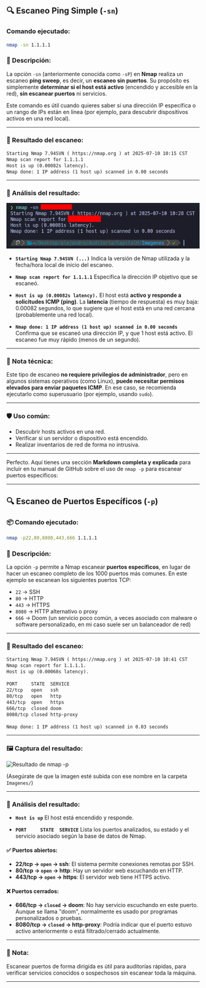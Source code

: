 ## 🔍 Escaneo Ping Simple (`-sn`)

### Comando ejecutado:

```bash
nmap -sn 1.1.1.1
```

### 📖 Descripción:

La opción `-sn` (anteriormente conocida como `-sP`) en **Nmap** realiza un escaneo **ping sweep**, es decir, un **escaneo sin puertos**. Su propósito es simplemente **determinar si el host está activo** (encendido y accesible en la red), **sin escanear puertos** ni servicios.

Este comando es útil cuando quieres saber si una dirección IP específica o un rango de IPs están en línea (por ejemplo, para descubrir dispositivos activos en una red local).

---

### 🧾 Resultado del escaneo:

```
Starting Nmap 7.94SVN ( https://nmap.org ) at 2025-07-10 10:15 CST
Nmap scan report for 1.1.1.1
Host is up (0.00082s latency).
Nmap done: 1 IP address (1 host up) scanned in 0.00 seconds
```

---

### 📌 Análisis del resultado:

![Resultado de nmap -sn](/Imagenes/nmap_sn_result.png)


* **`Starting Nmap 7.94SVN (...)`**
  Indica la versión de Nmap utilizada y la fecha/hora local de inicio del escaneo.

* **`Nmap scan report for 1.1.1.1`**
  Especifica la dirección IP objetivo que se escaneó.

* **`Host is up (0.00082s latency).`**
  El host está **activo y responde a solicitudes ICMP (ping)**.
  La **latencia** (tiempo de respuesta) es muy baja: 0.00082 segundos, lo que sugiere que el host está en una red cercana (probablemente una red local).

* **`Nmap done: 1 IP address (1 host up) scanned in 0.00 seconds`**
  Confirma que se escaneó una dirección IP, y que 1 host está activo. El escaneo fue muy rápido (menos de un segundo).

---

### 🧠 Nota técnica:

Este tipo de escaneo **no requiere privilegios de administrador**, pero en algunos sistemas operativos (como Linux), **puede necesitar permisos elevados para enviar paquetes ICMP**. En ese caso, se recomienda ejecutarlo como superusuario (por ejemplo, usando `sudo`).

---

### 🛡️ Uso común:

* Descubrir hosts activos en una red.
* Verificar si un servidor o dispositivo está encendido.
* Realizar inventarios de red de forma no intrusiva.

---

Perfecto. Aquí tienes una sección **Markdown completa y explicada** para incluir en tu manual de GitHub sobre el uso de `nmap -p` para escanear puertos específicos:

---

## 🔍 Escaneo de Puertos Específicos (`-p`)

### 📦 Comando ejecutado:

```bash
nmap -p22,80,8080,443,666 1.1.1.1
```

### 🎯 Descripción:

La opción `-p` permite a Nmap escanear **puertos específicos**, en lugar de hacer un escaneo completo de los 1000 puertos más comunes. En este ejemplo se escanean los siguientes puertos TCP:

* `22` → SSH
* `80` → HTTP
* `443` → HTTPS
* `8080` → HTTP alternativo o proxy
* `666` → Doom (un servicio poco común, a veces asociado con malware o software personalizado, en mi caso suele ser un balanceador de red)

---

### 🧾 Resultado del escaneo:

```
Starting Nmap 7.94SVN ( https://nmap.org ) at 2025-07-10 10:41 CST
Nmap scan report for 1.1.1.1.
Host is up (0.00068s latency).

PORT     STATE  SERVICE
22/tcp   open   ssh
80/tcp   open   http
443/tcp  open   https
666/tcp  closed doom
8080/tcp closed http-proxy

Nmap done: 1 IP address (1 host up) scanned in 0.03 seconds
```

---

### 🖼️ Captura del resultado:

![Resultado de nmap -p](/Imagenes/nmap_p_result.png)

(Asegúrate de que la imagen esté subida con ese nombre en la carpeta `Imagenes/`)

---

### 📌 Análisis del resultado:

* **`Host is up`**
  El host está encendido y responde.

* **`PORT     STATE  SERVICE`**
  Lista los puertos analizados, su estado y el servicio asociado según la base de datos de Nmap.

#### ✅ Puertos abiertos:

* **22/tcp → `open` → ssh**: El sistema permite conexiones remotas por SSH.
* **80/tcp → `open` → http**: Hay un servidor web escuchando en HTTP.
* **443/tcp → `open` → https**: El servidor web tiene HTTPS activo.

#### ❌ Puertos cerrados:

* **666/tcp → `closed` → doom**: No hay servicio escuchando en este puerto. Aunque se llama "doom", normalmente es usado por programas personalizados o pruebas.
* **8080/tcp → `closed` → http-proxy**: Podría indicar que el puerto estuvo activo anteriormente o está filtrado/cerrado actualmente.

---

### 🧠 Nota:

Escanear puertos de forma dirigida es útil para auditorías rápidas, para verificar servicios conocidos o sospechosos sin escanear toda la máquina.

---

